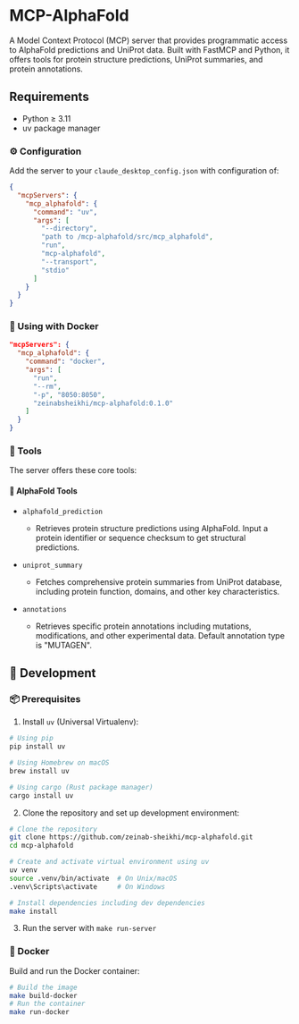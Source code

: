 # MCP-AlphaFold

A Model Context Protocol (MCP) server that provides programmatic access to AlphaFold predictions and UniProt data.
Built with FastMCP and Python, it offers tools for protein structure predictions, UniProt summaries, and protein annotations.

## Requirements
- Python ≥ 3.11
- uv package manager


### ⚙️ Configuration

Add the server to your `claude_desktop_config.json` with configuration of:

```json
{
  "mcpServers": {
    "mcp_alphafold": {
      "command": "uv",
      "args": [
        "--directory",
        "path to /mcp-alphafold/src/mcp_alphafold",
        "run",
        "mcp-alphafold",
        "--transport",
        "stdio"
      ]
    }
  }
}
```
### 🐳 Using with Docker

```json
"mcpServers": {
  "mcp_alphafold": {
    "command": "docker",
    "args": [
      "run",
      "--rm",
      "-p", "8050:8050",
      "zeinabsheikhi/mcp-alphafold:0.1.0"
    ]
  }
}
```

### 🔧 Tools

The server offers these core tools:

#### 🧬 AlphaFold Tools
- `alphafold_prediction`
    - Retrieves protein structure predictions using AlphaFold. Input a protein identifier or sequence checksum to get structural predictions.

- `uniprot_summary`
    - Fetches comprehensive protein summaries from UniProt database, including protein function, domains, and other key characteristics.

- `annotations`
    - Retrieves specific protein annotations including mutations, modifications, and other experimental data. Default annotation type is "MUTAGEN".


## 🚀 Development

### 📦 Prerequisites

1. Install `uv` (Universal Virtualenv):
```bash
# Using pip
pip install uv

# Using Homebrew on macOS
brew install uv

# Using cargo (Rust package manager)
cargo install uv
```

2. Clone the repository and set up development environment:
```bash
# Clone the repository
git clone https://github.com/zeinab-sheikhi/mcp-alphafold.git
cd mcp-alphafold

# Create and activate virtual environment using uv
uv venv
source .venv/bin/activate  # On Unix/macOS
.venv\Scripts\activate     # On Windows

# Install dependencies including dev dependencies
make install
```

3. Run the server with
```make run-server ```

### 🐳 Docker

Build and run the Docker container:

```bash
# Build the image
make build-docker
# Run the container
make run-docker
```
